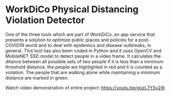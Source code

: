 # WorkDiCo Physical Distancing Violation Detector
One of the three tools which are part of WorkDiCo, an app service that presents a solution to optimize public places and policies for a post-COVID19 world and to deal with epidemics and disease outbreaks, in general. This tool has also been coded in Python and it uses OpenCV and MobileNET SSD model to detect people in a video frame. It calculates the ditance between all possible sets of two people if it is less than a minimum threshold distance, the people are highlighted in red and it is counted as a violation. The people that are walking alone while maintaining a minimum distance are marked in green.

Watch video demonstration of entire project: https://youtu.be/gozL7YSv2j8
